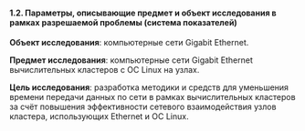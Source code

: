 #### 1.2. Параметры, описывающие предмет и объект исследования в рамках разрешаемой проблемы (система показателей)

**Объект исследования**: компьютерные сети Gigabit Ethernet.

**Предмет исследования**: компьютерные сети Gigabit Ethernet вычислительных кластеров с ОС Linux на узлах.

**Цель исследования**: разработка методики и средств для уменьшения времени передачи данных по сети в рамках вычислительных кластеров за счёт повышения эффективности сетевого взаимодействия узлов кластера, использующих Ethernet и ОС Linux.

